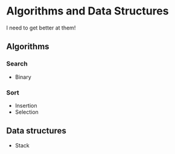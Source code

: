 # Algorithms and Data Structures #

I need to get better at them!

## Algorithms ##

### Search ###

- Binary

### Sort ###

- Insertion
- Selection

## Data structures ##

- Stack
